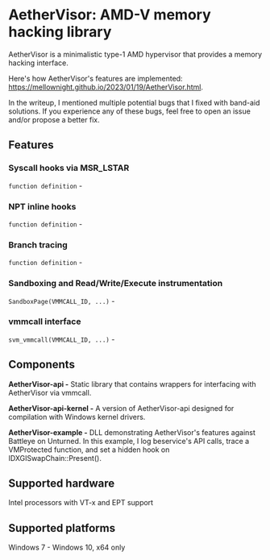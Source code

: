 AetherVisor: AMD-V memory hacking library
=========

AetherVisor is a minimalistic type-1 AMD hypervisor that provides a memory hacking interface.  

Here's how AetherVisor's features are implemented: https://mellownight.github.io/2023/01/19/AetherVisor.html. 

In the writeup, I mentioned multiple potential bugs that I fixed with band-aid solutions. If you experience any of these bugs, feel free to open an issue and/or propose a better fix.

## Features
### Syscall hooks via MSR_LSTAR
```function definition``` - 


### NPT inline hooks
```function definition``` - 

### Branch tracing
```function definition``` - 

### Sandboxing and Read/Write/Execute instrumentation
```SandboxPage(VMMCALL_ID, ...)``` - 

### vmmcall interface
```svm_vmmcall(VMMCALL_ID, ...)``` -

## Components ##

**AetherVisor-api -** Static library that contains wrappers for interfacing with AetherVisor via vmmcall.

**AetherVisor-api-kernel -** A version of AetherVisor-api designed for compilation with Windows kernel drivers.

**AetherVisor-example -** DLL demonstrating AetherVisor's features against Battleye on Unturned. In this example, I log beservice's API calls, trace a VMProtected function, and set a hidden hook on IDXGISwapChain::Present().

## Supported hardware ##
 Intel processors with VT-x and EPT support

## Supported platforms ##
 Windows 7 - Windows 10, x64 only
 

